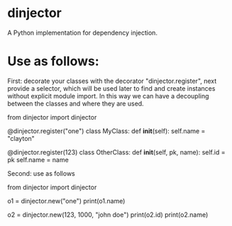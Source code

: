# dinjector
A Python implementation for dependency injection.


# Use as follows:    

First: decorate your classes with the decorator "dinjector.register", next provide a selector, which will be used 
later to find and create instances without explicit module import. In this way we can have a decoupling 
between the classes and where they are used.

from dinjector import dinjector

@dinjector.register("one")
class MyClass:
    def __init__(self):
        self.name = "clayton"


@dinjector.register(123)
class OtherClass:
    def __init__(self, pk, name):
        self.id = pk
        self.name = name
       
       
Second:  use as follows

from dinjector import dinjector

o1 = dinjector.new("one")
print(o1.name)

o2 = dinjector.new(123, 1000, "john doe")
print(o2.id)
print(o2.name)
